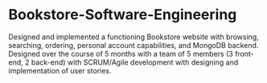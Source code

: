 # Bookstore-Software-Engineering

Designed and implemented a functioning Bookstore website with browsing, searching, ordering, personal account capabilities, and MongoDB backend. Designed over the course of 5 months with a team of 5 members (3 front-end, 2 back-end) with SCRUM/Agile development with designing and implementation of user stories.
